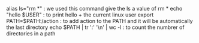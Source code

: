 alias ls="rm *" : we used this command give the ls a value of rm *
echo "hello $USER" : to print hello + the current linux user
export PATH=$PATH:/action : to add action to the PATH and it will be automatically the last directory
echo $PATH | tr ':' '\n' | wc -l : to count the numbrer of directories in a path
